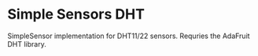# Simple Sensors DHT 

SimpleSensor implementation for DHT11/22 sensors. Requries the AdaFruit DHT library.